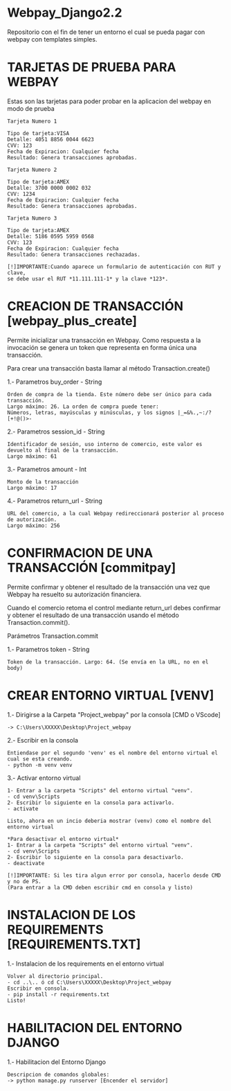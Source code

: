 # Webpay_Django2.2
 Repositorio con el fin de tener un entorno el cual se pueda pagar con webpay con templates simples.

# TARJETAS DE PRUEBA PARA WEBPAY
Estas son las tarjetas para poder probar en la aplicacion del webpay en modo de prueba

    Tarjeta Numero 1

    Tipo de tarjeta:VISA
    Detalle: 4051 8856 0044 6623
    CVV: 123
    Fecha de Expiracion: Cualquier fecha
    Resultado: Genera transacciones aprobadas.

    Tarjeta Numero 2

    Tipo de tarjeta:AMEX
    Detalle: 3700 0000 0002 032
    CVV: 1234
    Fecha de Expiracion: Cualquier fecha
    Resultado: Genera transacciones aprobadas.

    Tarjeta Numero 3

    Tipo de tarjeta:AMEX
    Detalle: 5186 0595 5959 0568
    CVV: 123
    Fecha de Expiracion: Cualquier fecha
    Resultado: Genera transacciones rechazadas.

    [!]IMPORTANTE:Cuando aparece un formulario de autenticación con RUT y clave,
    se debe usar el RUT *11.111.111-1* y la clave *123*.
    
# CREACION DE TRANSACCIÓN [webpay_plus_create]

Permite inicializar una transacción en Webpay. Como respuesta a la invocación se genera un token que representa en forma única una transacción.

Para crear una transacción basta llamar al método Transaction.create()

1.- Parametros buy_order - String

    Orden de compra de la tienda. Este número debe ser único para cada transacción. 
    Largo máximo: 26. La orden de compra puede tener: 
    Números, letras, mayúsculas y minúsculas, y los signos |_=&%.,~:/?[+!@()>-

2.- Parametros session_id - String

    Identificador de sesión, uso interno de comercio, este valor es devuelto al final de la transacción. 
    Largo máximo: 61

3.- Parametros amount - Int

    Monto de la transacción
    Largo máximo: 17
    
4.- Parametros return_url - String

    URL del comercio, a la cual Webpay redireccionará posterior al proceso de autorización. 
    Largo máximo: 256
  
# CONFIRMACION DE UNA TRANSACCIÓN [commitpay]
Permite confirmar y obtener el resultado de la transacción una vez que Webpay ha resuelto su autorización financiera.

Cuando el comercio retoma el control mediante return_url debes confirmar y obtener el resultado de una transacción usando el método Transaction.commit().
  
Parámetros Transaction.commit

1.- Parametros token - String

    Token de la transacción. Largo: 64. (Se envía en la URL, no en el body)
 
 
# CREAR ENTORNO VIRTUAL [VENV]

1.- Dirigirse a la Carpeta "Project_webpay" por la consola [CMD o VScode]
    
    -> C:\Users\XXXXX\Desktop\Project_webpay
    
2.- Escribir en la consola
    
    Entiendase por el segundo 'venv' es el nombre del entorno virtual el cual se esta creando.
    - python -m venv venv
    
3.- Activar entorno virtual
    
    1- Entrar a la carpeta "Scripts" del entorno virtual "venv".
    - cd venv\Scripts
    2- Escribir lo siguiente en la consola para activarlo.
    - activate

    Listo, ahora en un incio deberia mostrar (venv) como el nombre del entorno virtual
    
    *Para desactivar el entorno virtual*
    1- Entrar a la carpeta "Scripts" del entorno virtual "venv".
    - cd venv\Scripts
    2- Escribir lo siguiente en la consola para desactivarlo.
    - deactivate
    
    [!]IMPORTANTE: Si les tira algun error por consola, hacerlo desde CMD y no de PS. 
    (Para entrar a la CMD deben escribir cmd en consola y listo)
 
# INSTALACION DE LOS REQUIREMENTS [REQUIREMENTS.TXT]

1.- Instalacion de los requirements en el entorno virtual
    
    Volver al directorio principal.
    - cd ..\.. ó cd C:\Users\XXXXX\Desktop\Project_webpay
    Escribir en consola.
    - pip install -r requirements.txt
    Listo! 
    
 # HABILITACION DEL ENTORNO DJANGO

1.- Habilitacion del Entorno Django
    
    Descripcion de comandos globales:
    -> python manage.py runserver [Encender el servidor]
    
   

